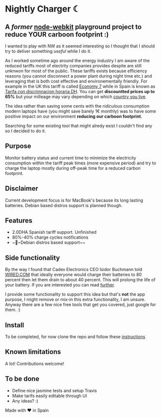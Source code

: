 # Nightly Charger &#9790;

A _former_ [node-webkit](http://nwjs.io/) playground project to reduce YOUR carboon footprint :) 
-----------------------------------------------------------------------------

I wanted to play with NW as it seemed interesting so I thought that I should try to deliver something _useful_ while I do it.

As I worked sometime ago around the energy industry I am aware of the reduced tariffs most of electrity companies provides despite are still _unknwon_ for most of the public. These tariffs exists because efficiency reasons (you cannot disconnect a power plant during night time etc.) and leveraging that is both cost effective and environementally friendly. For example in the UK this tariff is called [Economy 7](https://en.wikipedia.org/wiki/Economy_7) while in Spain is known as [Tarifa con discrimnacion horaria DH](https://es.wikipedia.org/wiki/Tarifa_el%C3%A9ctrica_con_discriminaci%C3%B3n_horaria). You can get __discountted prices up to 65%__ but your milleage may vary depending on which [country you live](http://ec.europa.eu/eurostat/web/energy/data/main-tables). 

The idea rather than saving some cents with the _ridiculous_ consumption modern laptops have (you might save barely 1€ monthly) was to have some positive impact on our environment __reducing our carboon footprint__.

Searching for some existing tool that might alredy exist I couldn't find any so I decided to do it.

Purpose
------------
Monitor battery status and current time to minimize the electricity consumption within the tariff peak times (more expensive period) and try to charge the laptop mostly during off-peak time for a reduced carbon footprint.

Disclaimer
--------------
Current development focus is for MacBook's because its long lasting batteries. Debian based distros support is planned though.


## Features
* 2.0DHA Spanish tariff support. Unfinished
* 80%-40% charge cycles notifications
* ~~Debian distros based support~~


Side functionality
------------------
By the way I found that Cadex Electronics CEO Isidor Buchmann told [WIRED.COM](http://www.wired.com/2013/09/laptop-battery/) that ideally everyone would charge their batteries to 80 percent then let them drain to about 40 percent. This will prolong the life of your battery. If you are interested you can read [further](http://batteryuniversity.com/learn/article/how_to_prolong_lithium_based_batteries'). 

I provide some functionality to support this idea but that's __not__ the app purpose,  I might remove or mix-in this extra functionality, I am unsure. Anyway there are a few nice free tools that get you covered, just google for them. :)



## Install

To be completed, for now clone the repo and follow these [instructions](https://github.com/nwjs/nw.js/wiki/How-to-package-and-distribute-your-apps)

## Known limitations

A lot! Contributions welcome!

## To be done


* Define nice jasmine tests and setup Travis
* Make tarifs easily editable through UI
* Any ideas? :)




Made with ❤ in Spain

